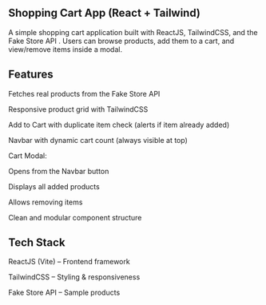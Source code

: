 ## Shopping Cart App (React + Tailwind)

A simple shopping cart application built with ReactJS, TailwindCSS, and the Fake Store API .
Users can browse products, add them to a cart, and view/remove items inside a modal.

## Features

Fetches real products from the Fake Store API

Responsive product grid with TailwindCSS

Add to Cart with duplicate item check (alerts if item already added)

Navbar with dynamic cart count (always visible at top)

Cart Modal:

  Opens from the Navbar button

  Displays all added products

  Allows removing items

Clean and modular component structure

## Tech Stack

ReactJS (Vite) – Frontend framework

TailwindCSS – Styling & responsiveness

Fake Store API – Sample products